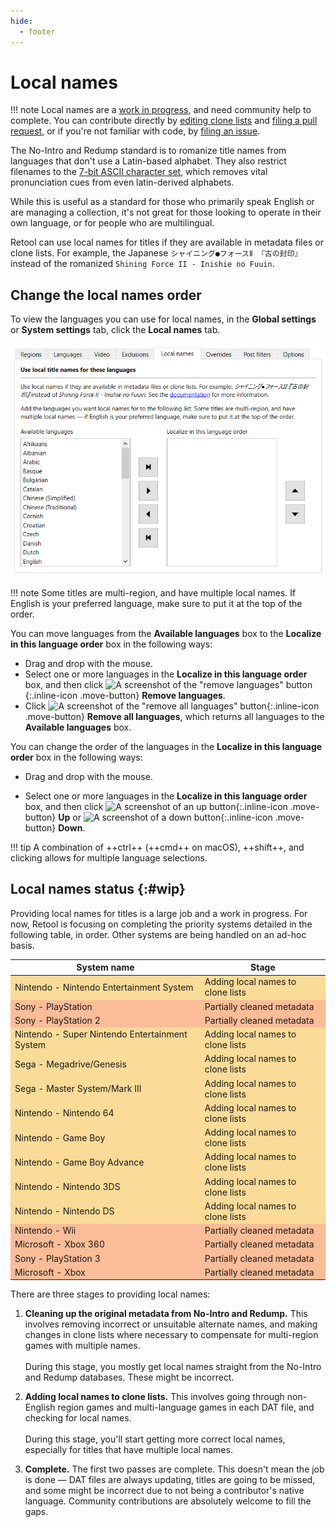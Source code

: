 ```yaml
---
hide:
  - footer
---
```


# Local names

!!! note
    Local names are a [work in progress](#wip), and need community help to complete. You
    can contribute directly by [editing clone lists](contribute-clone-lists.md) and
    [filing a pull request](contribute-clone-lists-pull-request.md), or if you're not
    familiar with code, by [filing an issue](https://github.com/unexpectedpanda/retool/issues).

The No-Intro and Redump standard is to romanize title names from languages that don't
use a Latin-based alphabet. They also restrict filenames to the
[7-bit ASCII character set](https://montcs.bloomu.edu/Information/Encodings/ascii-7.html),
which removes vital pronunciation cues from even latin-derived alphabets.

While this is useful as a standard for those who primarily speak English or are managing a
collection, it's not great for those looking to operate in their own language, or for
people who are multilingual.

Retool can use local names for titles if they are available in metadata files or clone
lists. For example, the Japanese `シャイニング●フォースⅡ 『古の封印』` instead of the
romanized `Shining Force II - Inishie no Fuuin`.

## Change the local names order

To view the languages you can use for local names, in the **Global settings** or
**System settings** tab, click the **Local names** tab.

![A screenshot of Retool's local names tab](images/local-names.png)

!!! note
    Some titles are multi-region, and have multiple local names. If English is your
    preferred language, make sure to put it at the top of the order.

You can move languages from the **Available languages** box to the
**Localize in this language order** box in the following ways:

* Drag and drop with the mouse.
* Select one or more languages in the **Localize in this language order** box, and then
  click ![A screenshot of the "remove languages" button](images/icons8-sort-left-100.png){:.inline-icon .move-button}
  **Remove languages**.
* Click ![A screenshot of the "remove all languages" button](images/icons8-skip-to-start-100.png){:.inline-icon .move-button}
  **Remove all languages**, which returns all languages to the **Available languages**
  box.

You can change the order of the languages in the **Localize in this language order** box
in the following ways:

* Drag and drop with the mouse.

* Select one or more languages in the **Localize in this language order** box, and then
  click ![A screenshot of an up button](images/icons8-sort-up-100.png){:.inline-icon .move-button}
  **Up** or ![A screenshot of a down button](images/icons8-sort-down-100.png){:.inline-icon .move-button}
  **Down**.

!!! tip
    A combination of ++ctrl++ (++cmd++ on macOS), ++shift++, and clicking allows for
    multiple language selections.

## Local names status {:#wip}

Providing local names for titles is a large job and a work in progress. For now, Retool is
focusing on completing the priority systems detailed in the following table, in order.
Other systems are being handled on an ad-hoc basis.

<table>
    <thead>
        <tr>
            <th>System name</th>
            <th>Stage</th>
        </tr>
    </thead>
    <tbody>
        <tr style="background-color:rgba(245,167,0,0.4);">
            <td>Nintendo - Nintendo Entertainment System</td>
            <td>Adding local names to clone lists</td>
        </tr>
        <tr style="background-color:rgba(245,93,0,0.4);">
            <td>Sony - PlayStation</td>
            <td>Partially cleaned metadata</td>
        </tr>
        <tr style="background-color:rgba(245,93,0,0.4);">
            <td>Sony - PlayStation 2</td>
            <td>Partially cleaned metadata</td>
        </tr>
        <tr style="background-color:rgba(245,167,0,0.4);">
            <td>Nintendo - Super Nintendo Entertainment System</td>
            <td>Adding local names to clone lists</td>
        </tr>
        <tr style="background-color:rgba(245,167,0,0.4);">
            <td>Sega - Megadrive/Genesis</td>
            <td>Adding local names to clone lists</td>
        </tr>
        <tr style="background-color:rgba(245,167,0,0.4);">
            <td>Sega - Master System/Mark III</td>
            <td>Adding local names to clone lists</td>
        </tr>
        <tr style="background-color:rgba(245,167,0,0.4);">
            <td>Nintendo - Nintendo 64</td>
            <td>Adding local names to clone lists</td>
        </tr>
        <tr style="background-color:rgba(245,167,0,0.4);">
            <td>Nintendo - Game Boy</td>
            <td>Adding local names to clone lists</td>
        </tr>
        <tr style="background-color:rgba(245,167,0,0.4);">
            <td>Nintendo - Game Boy Advance</td>
            <td>Adding local names to clone lists</td>
        </tr>
        <tr style="background-color:rgba(245,167,0,0.4);">
            <td>Nintendo - Nintendo 3DS</td>
            <td>Adding local names to clone lists</td>
        </tr>
        <tr style="background-color:rgba(245,167,0,0.4);">
            <td>Nintendo - Nintendo DS</td>
            <td>Adding local names to clone lists</td>
        </tr>
        <tr style="background-color:rgba(245,93,0,0.4);">
            <td>Nintendo - Wii</td>
            <td>Partially cleaned metadata</td>
        </tr>
        <tr style="background-color:rgba(245,93,0,0.4);">
            <td>Microsoft - Xbox 360</td>
            <td>Partially cleaned metadata</td>
        </tr>
        <tr style="background-color:rgba(245,93,0,0.4);">
            <td>Sony - PlayStation 3</td>
            <td>Partially cleaned metadata</td>
        </tr>
        <tr style="background-color:rgba(245,93,0,0.4);">
            <td>Microsoft - Xbox</td>
            <td>Partially cleaned metadata</td>
        </tr>
    </tbody>
</table>

There are three stages to providing local names:

1. **Cleaning up the original metadata from No-Intro and Redump.** This involves removing
   incorrect or unsuitable alternate names, and making changes in clone lists where
   necessary to compensate for multi-region games with multiple names.<br><br>
   During this stage, you mostly get local names straight from the No-Intro and Redump
   databases. These might be incorrect.

1. **Adding local names to clone lists.** This involves going through non-English region
   games and multi-language games in each DAT file, and checking for local names.<br><br>
   During this stage, you'll start getting more correct local names, especially for titles
   that have multiple local names.

1. **Complete.** The first two passes are complete. This doesn't mean the job is done
   &mdash; DAT files are always updating, titles are going to be missed, and some might be
   incorrect due to not being a contributor's native language. Community contributions are
   absolutely welcome to fill the gaps.
